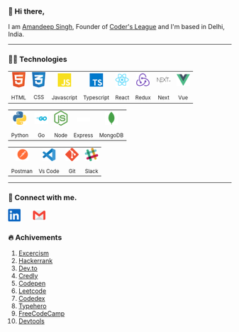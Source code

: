 
### 👋 Hi there, 
I am <a href="https://singhamandeep007.github.io/">Amandeep Singh</a>, Founder of <a href="https://codersleague.onrender.com/">Coder's League</a> and I'm based in Delhi, India. 


---

### 👩‍💻 Technologies

<table >
	<tr align="center">
		<td>
			<img src="/.github/icons/html.svg" width="30"/>
		</td>
                <td>
			<img src="/.github/icons/css.svg" width="30"/>
		</td>
		<td >
			<img src="/.github/icons/javascript.svg" width="30"/>
		</td>
		<td>
			<img src="/.github/icons/typescript.svg" width="30"/>
		</td>
		<td >
			<img src="/.github/icons/react.svg" width="30"/>
		</td>	
		<td >
			<img src="/.github/icons/redux.svg" width="30"/>
		</td>
		<td >
			<img src="/.github/icons/nextjs.svg" width="30"/>
		</td>
		<td >
			<img src="/.github/icons/vue-js.svg" width="30"/>
		</td>
    </tr>
    <tr align="center" >
	<td><sub>HTML</sub></td>
	<td><sub>CSS<sub></td>
    	<td><sub>Javascript</sub></td>
    	<td><sub>Typescript</sub></td>
    	<td><sub>React</sub></td>
	<td><sub>Redux</sub></td>
	<td><sub>Next</sub></td>
	<td><sub>Vue</sub></td>
    </tr>
</table>
<table >
	<tr align="center">
		<td >
			<img src="/.github/icons/python.svg" width="30"/>
		</td>
		<td >
			<img src="/.github/icons/golang.svg" width="30"/>
		</td>
		<td >
			<img src="/.github/icons/nodejs.svg" width="30"/>
		</td>
		<td >
			<img src="/.github/icons/express.svg" width="30"/>
		</td>
		<td>
			<img src="/.github/icons/mongodb.svg" width="30"/>
		</td>
	</tr>
	<tr align="center">
		<td><sub>Python</sub></td>
		<td><sub>Go</sub></td>
		<td><sub>Node</sub></td>
		<td><sub>Express</sub></td>
		<td><sub>MongoDB</sub></td>
	</tr>
</table>
<table >
	<tr align="center">
		<td >
			<img src="/.github/icons/postman.svg" width="30"/>
		</td>
		<td >
			<img src="/.github/icons/visual-studio-code.svg" width="30"/>
		</td>
		<td>
			<img src="/.github/icons/git.svg" width="30"/>
		</td>
		<td>
			<img src="/.github/icons/slack.svg" width="30"/>
		</td>
	</tr>
	<tr align="center">
		<td><sub>Postman</sub></td>
		<td><sub>Vs Code</sub></td>
		<td><sub>Git</sub></td>
		<td><sub>Slack</sub></td>
	</tr>
</table>

---

### 🤝 Connect with me.

<p align="left">
<a href="https://www.linkedin.com/in/singhamandeep007/"><img src="/.github/icons/linkedin.svg" width="28"></a>&nbsp;&nbsp;&nbsp;&nbsp;&nbsp;&nbsp;
<a href="mailto:amandeep.singh.fsd@gmail.com"><img src="/.github/icons/email.svg" width="28"></a>&nbsp;&nbsp;&nbsp;&nbsp;&nbsp;&nbsp;
</p>

### 🔥 Achivements

<ol>
<li><a href="https://exercism.org/profiles/amandeepmicro">Excercism</a></li>
<li><a href="https://www.hackerrank.com/profile/singhAmandeep007">Hackerrank</a></li>
<li><a href="https://dev.to/singhamandeep007">Dev.to</a></li>
<li><a href="https://www.credly.com/users/amandeep-singh.4de3948f">Credly</a></li>
<li><a href="https://codepen.io/singhAmandeep007">Codepen</a></li>
<li><a href="https://leetcode.com/u/singhAmandeep007">Leetcode</a></li>
<li><a href="https://www.codedex.io/@amandeep007">Codedex</a></li>
<li><a href="https://typehero.dev/@singhAmandeep007">Typehero</a>	</li>
<li><a href="https://www.freecodecamp.org/fccad451672-23e7-4c05-8cbc-d4b8c54ca550">FreeCodeCamp</a></li>
<li><a href="https://devtools.tech/users/i/Y4scdb7nz5Yphk5O0a5V">Devtools</a></li>
</ol>



